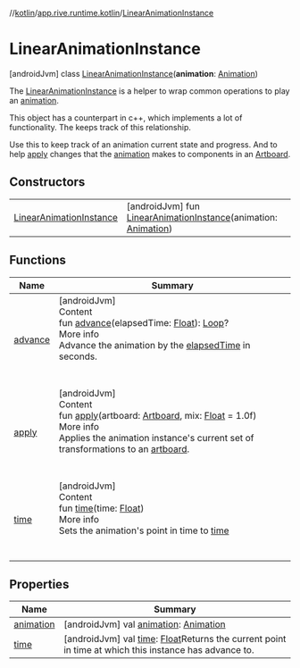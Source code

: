 //[kotlin](../../../index.md)/[app.rive.runtime.kotlin](../index.md)/[LinearAnimationInstance](index.md)



# LinearAnimationInstance  
 [androidJvm] class [LinearAnimationInstance](index.md)(**animation**: [Animation](../-animation/index.md))

The [LinearAnimationInstance](index.md) is a helper to wrap common operations to play an [animation](animation.md).



This object has a counterpart in c++, which implements a lot of functionality. The  keeps track of this relationship.



Use this to keep track of an animation current state and progress. And to help [apply](apply.md) changes that the [animation](animation.md) makes to components in an [Artboard](../-artboard/index.md).

   


## Constructors  
  
| | |
|---|---|
| <a name="app.rive.runtime.kotlin/LinearAnimationInstance/LinearAnimationInstance/#app.rive.runtime.kotlin.Animation/PointingToDeclaration/"></a>[LinearAnimationInstance](-linear-animation-instance.md)| <a name="app.rive.runtime.kotlin/LinearAnimationInstance/LinearAnimationInstance/#app.rive.runtime.kotlin.Animation/PointingToDeclaration/"></a> [androidJvm] fun [LinearAnimationInstance](-linear-animation-instance.md)(animation: [Animation](../-animation/index.md))   <br>|


## Functions  
  
|  Name |  Summary | 
|---|---|
| <a name="app.rive.runtime.kotlin/LinearAnimationInstance/advance/#kotlin.Float/PointingToDeclaration/"></a>[advance](advance.md)| <a name="app.rive.runtime.kotlin/LinearAnimationInstance/advance/#kotlin.Float/PointingToDeclaration/"></a>[androidJvm]  <br>Content  <br>fun [advance](advance.md)(elapsedTime: [Float](https://kotlinlang.org/api/latest/jvm/stdlib/kotlin/-float/index.html)): [Loop](../-loop/index.md)?  <br>More info  <br>Advance the animation by the [elapsedTime](advance.md) in seconds.  <br><br><br>|
| <a name="app.rive.runtime.kotlin/LinearAnimationInstance/apply/#app.rive.runtime.kotlin.Artboard#kotlin.Float/PointingToDeclaration/"></a>[apply](apply.md)| <a name="app.rive.runtime.kotlin/LinearAnimationInstance/apply/#app.rive.runtime.kotlin.Artboard#kotlin.Float/PointingToDeclaration/"></a>[androidJvm]  <br>Content  <br>fun [apply](apply.md)(artboard: [Artboard](../-artboard/index.md), mix: [Float](https://kotlinlang.org/api/latest/jvm/stdlib/kotlin/-float/index.html) = 1.0f)  <br>More info  <br>Applies the animation instance's current set of transformations to an [artboard](apply.md).  <br><br><br>|
| <a name="app.rive.runtime.kotlin/LinearAnimationInstance/time/#kotlin.Float/PointingToDeclaration/"></a>[time](time.md)| <a name="app.rive.runtime.kotlin/LinearAnimationInstance/time/#kotlin.Float/PointingToDeclaration/"></a>[androidJvm]  <br>Content  <br>fun [time](time.md)(time: [Float](https://kotlinlang.org/api/latest/jvm/stdlib/kotlin/-float/index.html))  <br>More info  <br>Sets the animation's point in time to [time](time.md)  <br><br><br>|


## Properties  
  
|  Name |  Summary | 
|---|---|
| <a name="app.rive.runtime.kotlin/LinearAnimationInstance/animation/#/PointingToDeclaration/"></a>[animation](animation.md)| <a name="app.rive.runtime.kotlin/LinearAnimationInstance/animation/#/PointingToDeclaration/"></a> [androidJvm] val [animation](animation.md): [Animation](../-animation/index.md)   <br>|
| <a name="app.rive.runtime.kotlin/LinearAnimationInstance/time/#/PointingToDeclaration/"></a>[time](time.md)| <a name="app.rive.runtime.kotlin/LinearAnimationInstance/time/#/PointingToDeclaration/"></a> [androidJvm] val [time](time.md): [Float](https://kotlinlang.org/api/latest/jvm/stdlib/kotlin/-float/index.html)Returns the current point in time at which this instance has advance to.   <br>|

